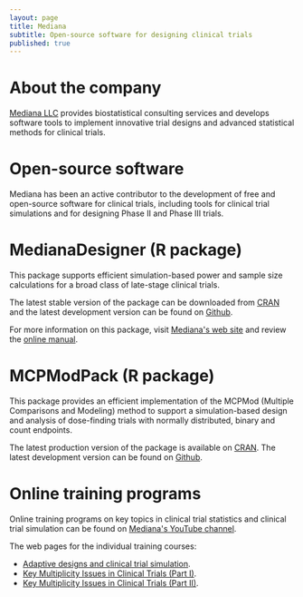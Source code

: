 ```yaml
---
layout: page
title: Mediana
subtitle: Open-source software for designing clinical trials
published: true
---
```


# About the company

[Mediana LLC](http://www.mediana.us) provides biostatistical consulting services and develops software tools to implement innovative trial designs and advanced statistical methods for clinical trials.

# Open-source software

Mediana has been an active contributor to the development of free and open-source software for clinical trials, including tools for clinical trial simulations and for designing Phase II and Phase III trials. 

# MedianaDesigner (R package)

This package supports efficient simulation-based power and sample size calculations for a broad class of late-stage clinical trials. 

The latest stable version of the package can be downloaded from [CRAN](https://cran.r-project.org/web/packages/MedianaDesigner/index.html) and the latest development version can be found on [Github](https://github.com/medianasoft/MedianaDesigner). 

For more information on this package, visit [Mediana's web site](http://www.mediana.us/free-software) and review the [online manual](https://medianasoft.github.io/MedianaDesigner). 

# MCPModPack (R package)

This package provides an efficient implementation of the MCPMod (Multiple Comparisons and Modeling) method to support a simulation-based design and analysis of dose-finding trials with normally distributed, binary and count endpoints.

The latest production version of the package is available on [CRAN](https://cran.r-project.org/web/packages/MCPModPack/index.html).  The latest development version can be found on [Github](https://github.com/medianainc/MCPModPack).

# Online training programs

Online training programs on key topics in clinical trial statistics and clinical trial simulation can be found on [Mediana's YouTube channel](https://www.youtube.com/channel/UCAQUAsQxxnzje4rEdJ4870Q). 

The web pages for the individual training courses:

* [Adaptive designs and clinical trial simulation](https://medianasoft.github.io/AdaptiveDesignTraining).
* [Key Multiplicity Issues in Clinical Trials (Part I)](https://medianasoft.github.io/MultiplicityTrainingPartI).
* [Key Multiplicity Issues in Clinical Trials (Part II)](https://medianasoft.github.io/MultiplicityTrainingPartII).


